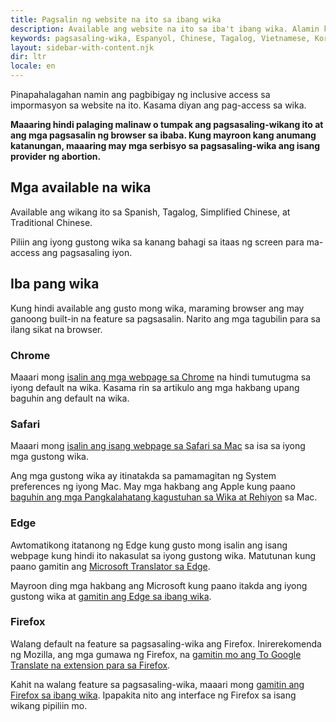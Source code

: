 ```yaml
---
title: Pagsalin ng website na ito sa ibang wika
description: Available ang website na ito sa iba't ibang wika. Alamin kung paano mo maisasalin ang website sa ibang wika.
keywords: pagsasaling-wika, Espanyol, Chinese, Tagalog, Vietnamese, Korean
layout: sidebar-with-content.njk
dir: ltr
locale: en
---
```


Pinapahalagahan namin ang pagbibigay ng inclusive access sa impormasyon sa website na ito. Kasama diyan ang pag-access sa wika.

**Maaaring hindi palaging malinaw o tumpak ang pagsasaling-wikang ito at ang mga pagsasalin ng browser sa ibaba. Kung mayroon kang anumang katanungan, maaaring may mga serbisyo sa pagsasaling-wika ang isang provider ng abortion.**

## Mga available na wika

Available ang wikang ito sa Spanish, Tagalog, Simplified Chinese, at Traditional Chinese.

Piliin ang iyong gustong wika sa kanang bahagi sa itaas ng screen para ma-access ang pagsasaling iyon.

## Iba pang wika

Kung hindi available ang gusto mong wika, maraming browser ang may ganoong built-in na feature sa pagsasalin. Narito ang mga tagubilin para sa ilang sikat na browser. 

### Chrome

Maaari mong [isalin ang mga webpage sa Chrome](https://support.google.com/chrome/answer/173424) na hindi tumutugma sa iyong default na wika. Kasama rin sa artikulo ang mga hakbang upang baguhin ang default na wika.

### Safari

Maaari mong [isalin ang isang webpage sa Safari sa Mac](https://support.apple.com/guide/safari/translate-a-webpage-ibrw646b2ca2/) sa isa sa iyong mga gustong wika.

Ang mga gustong wika ay itinatakda sa pamamagitan ng System preferences ng iyong Mac. May mga hakbang ang Apple kung paano [baguhin ang mga Pangkalahatang kagustuhan sa Wika at Rehiyon](https://support.apple.com/guide/mac-help/change-language-region-general-preferences-intl163/mac) sa Mac.

### Edge

Awtomatikong itatanong ng Edge kung gusto mong isalin ang isang webpage kung hindi ito nakasulat sa iyong gustong wika. Matutunan kung paano gamitin ang [Microsoft Translator sa Edge](https://support.microsoft.com/en-us/topic/use-microsoft-translator-in-microsoft-edge-browser-4ad1c6cb-01a4-4227-be9d-a81e127fcb0b).

Mayroon ding mga hakbang ang Microsoft kung paano itakda ang iyong gustong wika at [gamitin ang Edge sa ibang wika](https://support.microsoft.com/en-us/microsoft-edge/use-microsoft-edge-in-another-language-4da8b5e0-11ce-7ea4-81d7-4e332eec551f).

### Firefox

Walang default na feature sa pagsasaling-wika ang Firefox. Inirerekomenda ng Mozilla, ang mga gumawa ng Firefox, na [gamitin mo ang To Google Translate na extension para sa Firefox](https://www.mozilla.org/en-US/firefox/features/translate/).

Kahit na walang feature sa pagsasaling-wika, maaari mong [gamitin ang Firefox sa ibang wika](https://support.mozilla.org/en-US/kb/use-firefox-another-language). Ipapakita nito ang interface ng Firefox sa isang wikang pipiliin mo.
